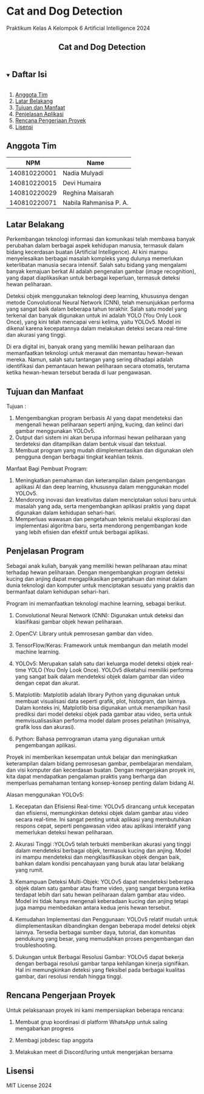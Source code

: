 # Cat and Dog Detection
Praktikum Kelas A
Kelompok 6 Artificial Intelligence 2024
<p align="center">
  <h2 align="center">
    Cat and Dog Detection
  </h2>
</p>

<!-- Daftar Isi -->
<details open="open">
  <summary><h2 style="display: inline-block">Daftar Isi</h2></summary>
  <ol>
    <li><a href="#anggota-tim">Anggota Tim</a></li>
    <li><a href="#latar-belakang">Latar Belakang</a></li>
    <li><a href="#tujuan-dan-manfaat">Tujuan dan Manfaat</a></li>
    <li><a href="#penjelasan-aplikasi">Penjelasan Aplikasi</a></li>
    <li><a href="#rencana-pengerjaan-proyek">Rencana Pengerjaan Proyek</a></li>
    <li><a href="#lisensi">Lisensi</a></li>
  </ol>
</details>

<!-- Anggota Tim -->
## Anggota Tim
| NPM           | Name                        |
| ------------- |-----------------------------|
| 140810220001  | Nadia Mulyadi               |
| 140810220015  | Devi Humaira                |
| 140810220029  | Reghina Maisarah            |
| 140810220071  | Nabila Rahmanisa P. A.      |

<!-- Latar Belakang -->
## Latar Belakang
Perkembangan teknologi informasi dan komunikasi telah membawa banyak perubahan dalam berbagai aspek kehidupan manusia, termasuk dalam bidang kecerdasan buatan (Artificial Intelligence). AI kini mampu menyelesaikan berbagai masalah kompleks yang dulunya memerlukan keterlibatan manusia secara intensif. Salah satu bidang yang mengalami banyak kemajuan berkat AI adalah pengenalan gambar (image recognition), yang dapat diaplikasikan untuk berbagai keperluan, termasuk deteksi hewan peliharaan.

Deteksi objek menggunakan teknologi deep learning, khususnya dengan metode Convolutional Neural Network (CNN), telah menunjukkan performa yang sangat baik dalam beberapa tahun terakhir. Salah satu model yang terkenal dan banyak digunakan untuk ini adalah YOLO (You Only Look Once), yang kini telah mencapai versi kelima, yaitu YOLOv5. Model ini dikenal karena kecepatannya dalam melakukan deteksi secara real-time dan akurasi yang tinggi.

Di era digital ini, banyak orang yang memiliki hewan peliharaan dan memanfaatkan teknologi untuk merawat dan memantau hewan-hewan mereka. Namun, salah satu tantangan yang sering dihadapi adalah identifikasi dan pemantauan hewan peliharaan secara otomatis, terutama ketika hewan-hewan tersebut berada di luar pengawasan.

<!-- Tujuan dan Manfaat -->
## Tujuan dan Manfaat

Tujuan :
1. Mengembangkan program berbasis AI yang dapat mendeteksi dan mengenali hewan peliharaan seperti anjing, kucing, dan kelinci dari gambar menggunakan YOLOv5.
2. Output dari sistem ini akan berupa informasi hewan peliharaan yang terdeteksi dan ditampilkan dalam bentuk visual dan tekstual.
3. Membuat program yang mudah diimplementasikan dan digunakan oleh pengguna dengan berbagai tingkat keahlian teknis.

Manfaat Bagi Pembuat Program:
1. Meningkatkan pemahaman dan keterampilan dalam pengembangan aplikasi AI dan deep learning, khususnya dalam menggunakan model YOLOv5.
2. Mendorong inovasi dan kreativitas dalam menciptakan solusi baru untuk masalah yang ada, serta mengembangkan aplikasi praktis yang dapat digunakan dalam kehidupan sehari-hari.
3. Memperluas wawasan dan pengetahuan teknis melalui eksplorasi dan implementasi algoritma baru, serta mendorong pengembangan kode yang lebih efisien dan efektif untuk berbagai aplikasi.

<!-- Penjelasan Aplikasi -->
## Penjelasan Program
Sebagai anak kuliah, banyak yang memiliki hewan peliharaan atau minat terhadap hewan peliharaan. Dengan mengembangkan program deteksi kucing dan anjing dapat mengaplikasikan pengetahuan dan minat dalam dunia teknologi dan komputer untuk menciptakan sesuatu yang praktis dan bermanfaat dalam kehidupan sehari-hari. 

Program ini memanfaatkan teknologi machine learning, sebagai berikut.
1. Convolutional Neural Network (CNN):
   Digunakan untuk deteksi dan klasifikasi gambar objek hewan peliharaan.

2. OpenCV:
   Library untuk pemrosesan gambar dan video.

3. TensorFlow/Keras:
   Framework untuk membangun dan melatih model machine learning.

4. YOLOv5:
   Merupakan salah satu dari keluarga model deteksi objek real-time YOLO (You Only Look Once). YOLOv5 diketahui memiliki performa yang sangat baik dalam mendeteksi objek dalam gambar dan video dengan cepat dan akurat.

5. Matplotlib:
   Matplotlib adalah library Python yang digunakan untuk membuat visualisasi data seperti grafik, plot, histogram, dan lainnya. Dalam konteks ini, Matplotlib bisa digunakan untuk menampilkan hasil prediksi dari model deteksi objek pada gambar atau video, serta untuk memvisualisasikan performa model dalam proses pelatihan (misalnya, grafik loss dan akurasi).

6. Python:
   Bahasa pemrograman utama yang digunakan untuk pengembangan aplikasi.

Proyek ini memberikan kesempatan untuk belajar dan meningkatkan keterampilan dalam bidang pemrosesan gambar, pembelajaran mendalam, dan visi komputer dan kecerdasan buatan. Dengan mengerjakan proyek ini, kita dapat mendapatkan pengalaman praktis yang berharga dan memperluas pemahaman tentang konsep-konsep penting dalam bidang AI.

Alasan menggunakan YOLOv5:

1. Kecepatan dan Efisiensi Real-time:
   YOLOv5 dirancang untuk kecepatan dan efisiensi, memungkinkan deteksi objek dalam gambar atau video secara real-time. Ini sangat penting untuk aplikasi yang membutuhkan respons cepat, seperti pengawasan video atau aplikasi interaktif yang memerlukan deteksi hewan peliharaan.
   
2. Akurasi Tinggi
   :YOLOv5 telah terbukti memberikan akurasi yang tinggi dalam mendeteksi berbagai objek, termasuk kucing dan anjing. Model ini mampu mendeteksi dan mengklasifikasikan objek dengan baik, bahkan dalam kondisi pencahayaan yang buruk atau latar belakang yang rumit.
   
3. Kemampuan Deteksi Multi-Objek:
   YOLOv5 dapat mendeteksi beberapa objek dalam satu gambar atau frame video, yang sangat berguna ketika terdapat lebih dari satu hewan peliharaan dalam gambar atau video. Model ini tidak hanya mengenali keberadaan kucing dan anjing tetapi juga mampu membedakan antara kedua jenis hewan tersebut.
   
4. Kemudahan Implementasi dan Penggunaan:
   YOLOv5 relatif mudah untuk diimplementasikan dibandingkan dengan beberapa model deteksi objek lainnya. Tersedia berbagai sumber daya, tutorial, dan komunitas pendukung yang besar, yang memudahkan proses pengembangan dan troubleshooting.

5. Dukungan untuk Berbagai Resolusi Gambar:
   YOLOv5 dapat bekerja dengan berbagai resolusi gambar tanpa kehilangan kinerja signifikan. Hal ini memungkinkan deteksi yang fleksibel pada berbagai kualitas gambar, dari resolusi rendah hingga tinggi.

<!-- Rencana Pengerjaan Proyek -->
## Rencana Pengerjaan Proyek

Untuk pelaksanaan proyek ini kami mempersiapkan beberapa rencana:

1. Membuat grup koordinasi di platform WhatsApp untuk saling mengabarkan progress

2. Membagi jobdesc tiap anggota

3. Melakukan meet di Discord/luring untuk mengerjakan bersama

<!-- Lisensi -->
## Lisensi

MIT License 2024
